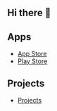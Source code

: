 ## Hi there 👋

## Apps

- [App Store](https://apps.apple.com/jp/developer/yuzuru-watanabe/id1564714966)
- [Play Store](https://play.google.com/store/apps/dev?id=7998786320419188955)

## Projects

- [Projects](./projects/)


